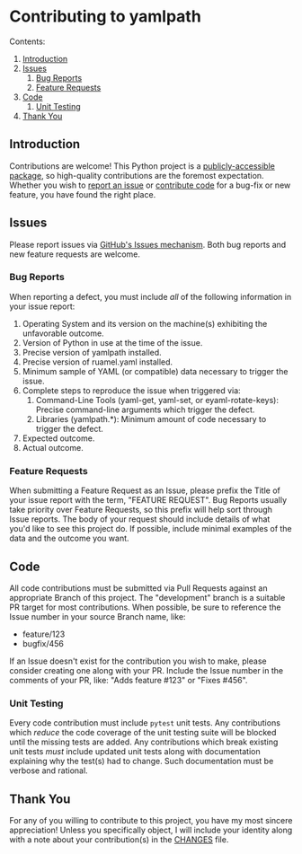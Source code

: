 # Contributing to yamlpath

Contents:

1. [Introduction](#introduction)
2. [Issues](#issues)
   1. [Bug Reports](#bug-reports)
   2. [Feature Requests](#feature-requests)
3. [Code](#code)
   1. [Unit Testing](#unit-testing)
4. [Thank You](#thank-you)

## Introduction

Contributions are welcome!  This Python project is a [publicly-accessible package](https://pypi.org/project/yamlpath/), so high-quality
contributions are the foremost expectation.  Whether you wish to [report an issue](#issues) or [contribute code](#code) for a bug-fix or
new feature, you have found the right place.

## Issues

Please report issues via [GitHub's Issues mechanism](https://github.com/wwkimball/yamlpath/issues).  Both bug reports and new feature
requests are welcome.

### Bug Reports

When reporting a defect, you must include *all* of the following information in your issue report:

1. Operating System and its version on the machine(s) exhibiting the unfavorable outcome.
2. Version of Python in use at the time of the issue.
3. Precise version of yamlpath installed.
4. Precise version of ruamel.yaml installed.
5. Minimum sample of YAML (or compatible) data necessary to trigger the issue.
6. Complete steps to reproduce the issue when triggered via:
   1. Command-Line Tools (yaml-get, yaml-set, or eyaml-rotate-keys):  Precise command-line arguments which trigger the defect.
   2. Libraries (yamlpath.*):  Minimum amount of code necessary to trigger the defect.
7. Expected outcome.
8. Actual outcome.

### Feature Requests

When submitting a Feature Request as an Issue, please prefix the Title of your issue report with the term, "FEATURE REQUEST".  Bug Reports
usually take priority over Feature Requests, so this prefix will help sort through Issue reports.  The body of your request should include
details of what you'd like to see this project do.  If possible, include minimal examples of the data and the outcome you want.

## Code

All code contributions must be submitted via Pull Requests against an appropriate Branch of this project.  The "development" branch is a
suitable PR target for most contributions.  When possible, be sure to reference the Issue number in your source Branch name, like:

* feature/123
* bugfix/456

If an Issue doesn't exist for the contribution you wish to make, please consider creating one along with your PR.  Include the Issue
number in the comments of your PR, like:  "Adds feature #123" or "Fixes #456".

### Unit Testing

Every code contribution must include `pytest` unit tests.  Any contributions which _reduce_ the code coverage of the unit testing suite
will be blocked until the missing tests are added.  Any contributions which break existing unit tests *must* include updated unit tests
along with documentation explaining why the test(s) had to change.  Such documentation must be verbose and rational.

## Thank You

For any of you willing to contribute to this project, you have my most sincere appreciation!  Unless you specifically object, I will
include your identity along with a note about your contribution(s) in the [CHANGES](CHANGES) file.
